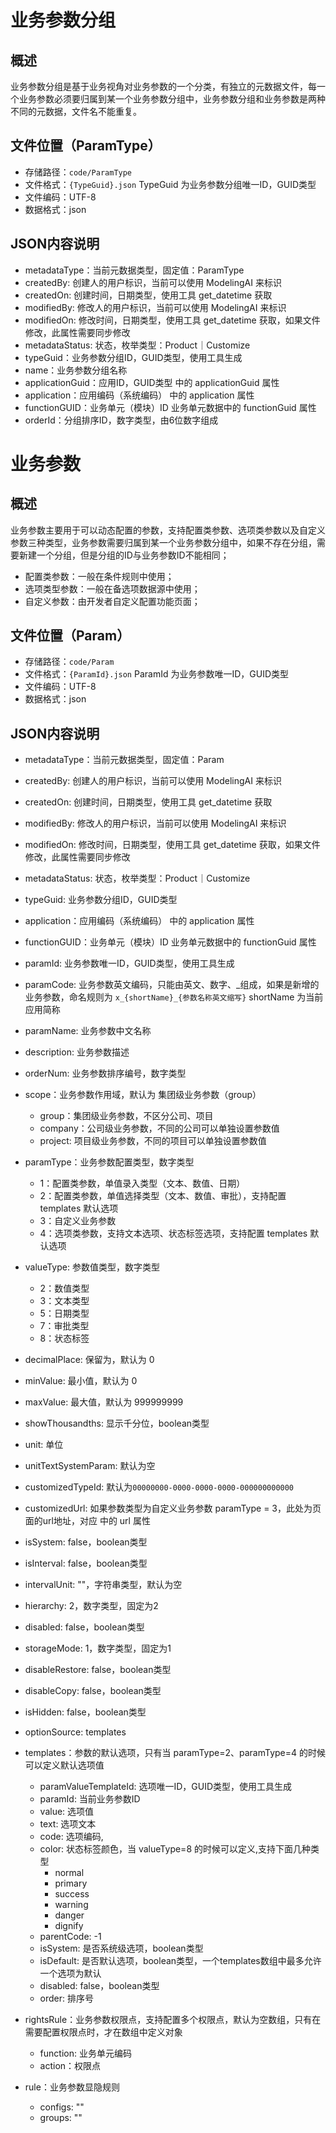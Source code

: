 # 业务参数分组
## 概述
业务参数分组是基于业务视角对业务参数的一个分类，有独立的元数据文件，每一个业务参数必须要归属到某一个业务参数分组中，业务参数分组和业务参数是两种不同的元数据，文件名不能重复。

## 文件位置（ParamType）
- 存储路径：`code/ParamType`
- 文件格式：`{TypeGuid}.json` TypeGuid 为业务参数分组唯一ID，GUID类型
- 文件编码：UTF-8
- 数据格式：json

## JSON内容说明
- metadataType：当前元数据类型，固定值：ParamType
- createdBy: 创建人的用户标识，当前可以使用 ModelingAI 来标识
- createdOn: 创建时间，日期类型，使用工具 get_datetime 获取
- modifiedBy: 修改人的用户标识，当前可以使用 ModelingAI 来标识
- modifiedOn: 修改时间，日期类型，使用工具 get_datetime 获取，如果文件修改，此属性需要同步修改
- metadataStatus: 状态，枚举类型：Product｜Customize
- typeGuid：业务参数分组ID，GUID类型，使用工具生成
- name：业务参数分组名称
- applicationGuid：应用ID，GUID类型 <MyApplication> 中的 applicationGuid 属性
- application：应用编码（系统编码）<MyApplication> 中的 application 属性
- functionGUID：业务单元（模块）ID <MyFunction> 业务单元数据中的 functionGuid 属性
- orderId：分组排序ID，数字类型，由6位数字组成  

# 业务参数
## 概述
业务参数主要用于可以动态配置的参数，支持配置类参数、选项类参数以及自定义参数三种类型，业务参数需要归属到某一个业务参数分组中，如果不存在分组，需要新建一个分组，但是分组的ID与业务参数ID不能相同；
- 配置类参数：一般在条件规则中使用；
- 选项类型参数：一般在备选项数据源中使用；
- 自定义参数：由开发者自定义配置功能页面；

## 文件位置（Param）
- 存储路径：`code/Param`
- 文件格式：`{ParamId}.json` ParamId 为业务参数唯一ID，GUID类型
- 文件编码：UTF-8
- 数据格式：json

## JSON内容说明
- metadataType：当前元数据类型，固定值：Param
- createdBy: 创建人的用户标识，当前可以使用 ModelingAI 来标识
- createdOn: 创建时间，日期类型，使用工具 get_datetime 获取
- modifiedBy: 修改人的用户标识，当前可以使用 ModelingAI 来标识
- modifiedOn: 修改时间，日期类型，使用工具 get_datetime 获取，如果文件修改，此属性需要同步修改
- metadataStatus: 状态，枚举类型：Product｜Customize
- typeGuid: 业务参数分组ID，GUID类型
- application：应用编码（系统编码）<MyApplication> 中的 application 属性
- functionGUID：业务单元（模块）ID <MyFunction> 业务单元数据中的 functionGuid 属性
- paramId: 业务参数唯一ID，GUID类型，使用工具生成
- paramCode: 业务参数英文编码，只能由英文、数字、_组成，如果是新增的业务参数，命名规则为 `x_{shortName}_{参数名称英文缩写}` shortName 为当前应用简称
- paramName: 业务参数中文名称
- description: 业务参数描述
- orderNum: 业务参数排序编号，数字类型
- scope：业务参数作用域，默认为 集团级业务参数（group）
    - group：集团级业务参数，不区分公司、项目
    - company：公司级业务参数，不同的公司可以单独设置参数值
    - project: 项目级业务参数，不同的项目可以单独设置参数值
- paramType：业务参数配置类型，数字类型
    - 1：配置类参数，单值录入类型（文本、数值、日期）
    - 2：配置类参数，单值选择类型（文本、数值、审批），支持配置 templates 默认选项
    - 3：自定义业务参数
    - 4：选项类参数，支持文本选项、状态标签选项，支持配置 templates 默认选项
- valueType: 参数值类型，数字类型
    - 2：数值类型
    - 3：文本类型
    - 5：日期类型
    - 7：审批类型
    - 8：状态标签

- decimalPlace: 保留为，默认为 0
- minValue: 最小值，默认为 0
- maxValue: 最大值，默认为 999999999
- showThousandths: 显示千分位，boolean类型
- unit: 单位
- unitTextSystemParam: 默认为空
- customizedTypeId: 默认为`00000000-0000-0000-0000-000000000000`
- customizedUrl: 如果参数类型为自定义业务参数 paramType = 3，此处为页面的url地址，对应<FunctionPage> 中的 url 属性
- isSystem: false，boolean类型
- isInterval: false，boolean类型
- intervalUnit: ""，字符串类型，默认为空
- hierarchy: 2，数字类型，固定为2
- disabled: false，boolean类型
- storageMode: 1，数字类型，固定为1
- disableRestore: false，boolean类型
- disableCopy: false，boolean类型
- isHidden: false，boolean类型

- optionSource: templates
- templates：参数的默认选项，只有当 paramType=2、paramType=4 的时候可以定义默认选项值
    - paramValueTemplateId: 选项唯一ID，GUID类型，使用工具生成
    - paramId: 当前业务参数ID
    - value: 选项值
    - text: 选项文本
    - code: 选项编码,
    - color: 状态标签颜色，当 valueType=8 的时候可以定义,支持下面几种类型
        - normal
        - primary
        - success
        - warning
        - danger
        - dignify
    - parentCode: -1
    - isSystem: 是否系统级选项，boolean类型
    - isDefault: 是否默认选项，boolean类型，一个templates数组中最多允许一个选项为默认
    - disabled: false，boolean类型
    - order: 排序号

- rightsRule：业务参数权限点，支持配置多个权限点，默认为空数组，只有在需要配置权限点时，才在数组中定义对象
    - function: 业务单元编码
    - action：权限点
- rule：业务参数显隐规则
    - configs: ""
    - groups: ""